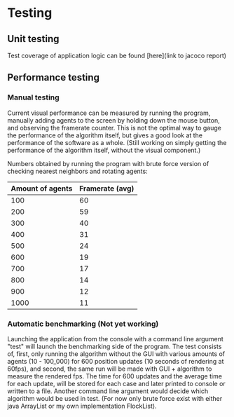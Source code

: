 # Testing

## Unit testing

Test coverage of application logic can be found [here](link to jacoco report)

## Performance testing

### Manual testing

Current visual performance can be measured by running the program, manually adding agents to the screen by holding down the mouse button, and observing the framerate counter. This is not the optimal way to gauge the performance of the algorithm itself, but gives a good look at the performance of the software as a whole. (Still working on simply getting the performance of the algorithm itself, without the visual component.)

Numbers obtained by running the program with brute force version of checking nearest neighbors and rotating agents:

Amount of agents | Framerate (avg) |
---------------- | --------- |
100 | 60 |
200 | 59 |
300 | 40 |
400 | 31 |
500 | 24 |
600 | 19 |
700 | 17 |
800 | 14 |
900 | 12 |
1000 | 11 |

### Automatic benchmarking (Not yet working)

Launching the application from the console with a command line argument "test" will launch the benchmarking side of the program. The test consists of, first, only running the algorithm without the GUI with various amounts of agents (10 - 100_000) for 600 position updates (10 seconds of rendering at 60fps), and second, the same run will be made with GUI + algorithm to measure the rendered fps. The time for 600 updates and the average time for each update, will be stored for each case and later printed to console or written to a file. Another command line argument would decide which algorithm would be used in test. (For now only brute force exist with either java ArrayList or my own implementation FlockList).
